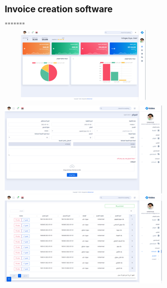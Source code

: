 
# Invoice creation software
=======
<p align="center"><a href="https://laravel.com" target="_blank"><img src="public/assets/img/‏‏لقطة الشاشة (18).png" width="400"></a></p>

<p align="center">
<a href="https://travis-ci.org/laravel/framework"><img src="public/assets/img/‏‏لقطة%20الشاشة%20(16).png" alt="Build Status"></a>
<a href="https://packagist.org/packages/laravel/framework"><img src="public/assets/img/‏‏لقطة%20الشاشة%20(12).png" alt="Total Downloads"></a>

</p>


